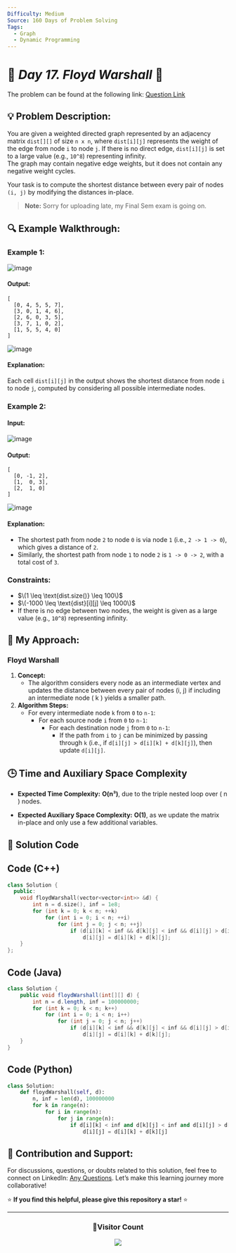 ```yaml
---
Difficulty: Medium
Source: 160 Days of Problem Solving
Tags:
  - Graph
  - Dynamic Programming
---
```


# 🚀 _Day 17. Floyd Warshall_ 🧠

The problem can be found at the following link: [Question Link](https://www.geeksforgeeks.org/batch/gfg-160-problems/track/graph-gfg-160/problem/implementing-floyd-warshall2042)

## 💡 **Problem Description:**

You are given a weighted directed graph represented by an adjacency matrix `dist[][]` of size `n x n`, where `dist[i][j]` represents the weight of the edge from node `i` to node `j`. If there is no direct edge, `dist[i][j]` is set to a large value (e.g., `10^8`) representing infinity.  
The graph may contain negative edge weights, but it does not contain any negative weight cycles.

Your task is to compute the shortest distance between every pair of nodes `(i, j)` by modifying the distances in-place.

> **Note:** Sorry for uploading late, my Final Sem exam is going on.

## 🔍 **Example Walkthrough:**

### **Example 1:**

![image](https://github.com/user-attachments/assets/e750580e-9c59-4f63-ab48-83f07fa539dc)

#### **Output:**

```
[
  [0, 4, 5, 5, 7],
  [3, 0, 1, 4, 6],
  [2, 6, 0, 3, 5],
  [3, 7, 1, 0, 2],
  [1, 5, 5, 4, 0]
]
```

![image](https://github.com/user-attachments/assets/825f4e9d-bcde-41ca-9bb9-4d90cb61b13f)

#### **Explanation:**

Each cell `dist[i][j]` in the output shows the shortest distance from node `i` to node `j`, computed by considering all possible intermediate nodes.

### **Example 2:**

#### **Input:**

![image](https://github.com/user-attachments/assets/7db4430b-778a-4af9-9575-c96e52ffbab3)

#### **Output:**

```
[
  [0, -1, 2],
  [1,  0, 3],
  [2,  1, 0]
]
```

![image](https://github.com/user-attachments/assets/843da9c7-dc96-4603-bd44-4b670d8fb80f)

#### **Explanation:**

- The shortest path from node `2` to node `0` is via node `1` (i.e., `2 -> 1 -> 0`), which gives a distance of `2`.
- Similarly, the shortest path from node `1` to node `2` is `1 -> 0 -> 2`, with a total cost of `3`.

### **Constraints:**

- $\(1 \leq \text{dist.size()} \leq 100\)$
- $\(-1000 \leq \text{dist}[i][j] \leq 1000\)$
- If there is no edge between two nodes, the weight is given as a large value (e.g., `10^8`) representing infinity.

## 🎯 **My Approach:**

### **Floyd Warshall**

1. **Concept:**
   - The algorithm considers every node as an intermediate vertex and updates the distance between every pair of nodes (i, j) if including an intermediate node \( k \) yields a smaller path.
2. **Algorithm Steps:**
   - For every intermediate node `k` from `0` to `n-1`:
     - For each source node `i` from `0` to `n-1`:
       - For each destination node `j` from `0` to `n-1`:
         - If the path from `i` to `j` can be minimized by passing through `k` (i.e., if `d[i][j] > d[i][k] + d[k][j]`), then update `d[i][j]`.

## 🕒 **Time and Auxiliary Space Complexity**

- **Expected Time Complexity:** **O(n³)**, due to the triple nested loop over \( n \) nodes.

- **Expected Auxiliary Space Complexity:** **O(1)**, as we update the matrix in-place and only use a few additional variables.

## 📝 **Solution Code**

## **Code (C++)**

```cpp
class Solution {
  public:
    void floydWarshall(vector<vector<int>> &d) {
        int n = d.size(), inf = 1e8;
        for (int k = 0; k < n; ++k)
            for (int i = 0; i < n; ++i)
                for (int j = 0; j < n; ++j)
                    if (d[i][k] < inf && d[k][j] < inf && d[i][j] > d[i][k] + d[k][j])
                        d[i][j] = d[i][k] + d[k][j];
    }
};
```

## **Code (Java)**

```java
class Solution {
    public void floydWarshall(int[][] d) {
        int n = d.length, inf = 100000000;
        for (int k = 0; k < n; k++)
            for (int i = 0; i < n; i++)
                for (int j = 0; j < n; j++)
                    if (d[i][k] < inf && d[k][j] < inf && d[i][j] > d[i][k] + d[k][j])
                        d[i][j] = d[i][k] + d[k][j];
    }
}
```

## **Code (Python)**

```python
class Solution:
    def floydWarshall(self, d):
        n, inf = len(d), 100000000
        for k in range(n):
            for i in range(n):
                for j in range(n):
                    if d[i][k] < inf and d[k][j] < inf and d[i][j] > d[i][k] + d[k][j]:
                        d[i][j] = d[i][k] + d[k][j]
```

## 🎯 **Contribution and Support:**

For discussions, questions, or doubts related to this solution, feel free to connect on LinkedIn: [Any Questions](https://www.linkedin.com/in/patel-hetkumar-sandipbhai-8b110525a/). Let’s make this learning journey more collaborative!

⭐ **If you find this helpful, please give this repository a star!** ⭐

---

<div align="center">
  <h3><b>📍Visitor Count</b></h3>
</div>

<p align="center">
  <img src="https://visitor-badge.laobi.icu/badge?page_id=Hunterdii.GeeksforGeeks-POTD" />
</p>
